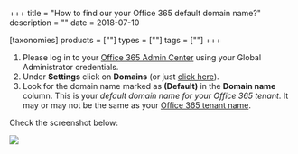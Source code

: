 +++
title = "How to find our your Office 365 default domain name?"
description = ""
date = 2018-07-10

[taxonomies]
products = [""]
types = [""]
tags = [""]
+++

1.  Please log in to your [Office 365 Admin
    Center](https://portal.office.com/adminportal/home#/homepage) using
    your Global Administrator credentials.
2.  Under **Settings** click on **Domains** (or just [click
    here](https://portal.office.com/adminportal/home#/Domains)).
3.  Look for the domain name marked as **(Default)** in the **Domain
    name** column. This is your *default domain name for your Office 365
    tenant*. It may or may not be the same as your [Office 365 tenant
    name](https://o365hq.com/faq/how-to-find-your-office-365-tenant-name).

Check the screenshot below:

![](https://o365hq.com/images/763.png)
